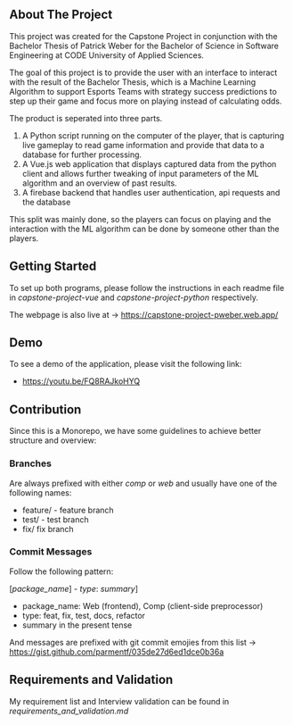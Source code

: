 <!-- ABOUT THE PROJECT -->
## About The Project

This project was created for the Capstone Project in conjunction with the Bachelor Thesis of Patrick Weber for the Bachelor of Science in Software Engineering at CODE University of Applied Sciences.

The goal of this project is to provide the user with an interface to interact with the result of the Bachelor Thesis, which is a Machine Learning Algorithm to support Esports Teams with strategy success predictions to step up their game and focus more on playing instead of calculating odds.

The product is seperated into three parts.

1. A Python script running on the computer of the player, that is capturing live gameplay to read game information and provide that data to a database for further processing.
2. A Vue.js web application that displays captured data from the python client and allows further tweaking of input parameters of the ML algorithm and an overview of past results.
3. A firebase backend that handles user authentication, api requests and the database

This split was mainly done, so the players can focus on playing and the interaction with the ML algorithm can be done by someone other than the players.

<!-- GETTING STARTED -->
## Getting Started

To set up both programs, please follow the instructions in each readme file in *capstone-project-vue* and *capstone-project-python* respectively.

The webpage is also live at -> https://capstone-project-pweber.web.app/

## Demo

To see a demo of the application, please visit the following link:

* https://youtu.be/FQ8RAJkoHYQ

## Contribution

Since this is a Monorepo, we have some guidelines to achieve better structure and overview:

### Branches

Are always prefixed with either *comp* or *web* and usually have one of the following names:

- feature/ - feature branch
- test/ - test branch
- fix/ fix branch

### Commit Messages

Follow the following pattern:

[*package_name*] - *type*: *summary*]

- package_name: Web (frontend), Comp (client-side preprocessor)
- type: feat, fix, test, docs, refactor
- summary in the present tense

And messages are prefixed with git commit emojies from this list -> https://gist.github.com/parmentf/035de27d6ed1dce0b36a

## Requirements and Validation

My requirement list and Interview validation can be found in *requirements_and_validation.md*